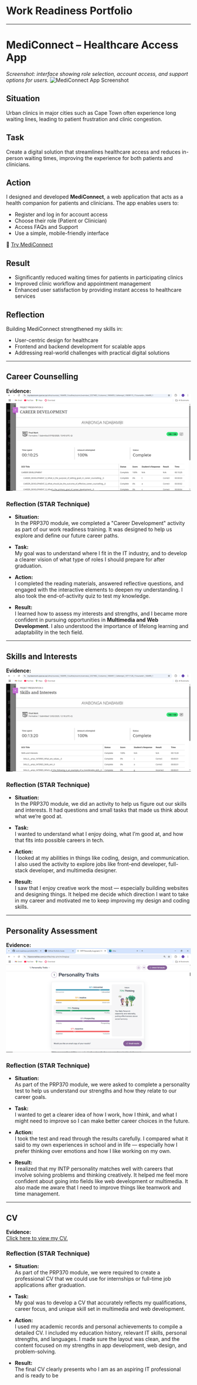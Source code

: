 # Work Readiness Portfolio

---
# MediConnect – Healthcare Access App


*Screenshot: interface showing role selection, account access, and support options for users.*
![MediConnect App Screenshot](./media/mediconnect_screenshot_1.png)

##  Situation
Urban clinics in major cities such as Cape Town often experience long waiting lines, leading to patient frustration and clinic congestion.

##  Task
Create a digital solution that streamlines healthcare access and reduces in-person waiting times, improving the experience for both patients and clinicians.

##  Action
I designed and developed **MediConnect**, a web application that acts as a health companion for patients and clinicians. The app enables users to:
- Register and log in for account access
- Choose their role (Patient or Clinician)
- Access FAQs and Support
- Use a simple, mobile-friendly interface

🔗 [Try MediConnect](https://medi-connect-health.netlify.app)

##  Result
- Significantly reduced waiting times for patients in participating clinics
- Improved clinic workflow and appointment management
- Enhanced user satisfaction by providing instant access to healthcare services

##  Reflection
Building MediConnect strengthened my skills in:
- User-centric design for healthcare
- Frontend and backend development for scalable apps
- Addressing real-world challenges with practical digital solutions

---



## Career Counselling

**Evidence:**  
![Career Quiz Result](https://github.com/Khedai/work-readiness-portofolio/blob/main/Screenshot%20(85).png)  

### Reflection (STAR Technique)

- **Situation:**  
  In the PRP370 module, we completed a "Career Development" activity as part of our work readiness training. It was designed to help us explore and define our future career paths.

- **Task:**  
  My goal was to understand where I fit in the IT industry, and to develop a clearer vision of what type of roles I should prepare for after graduation.

- **Action:**  
  I completed the reading materials, answered reflective questions, and engaged with the interactive elements to deepen my understanding. I also took the end-of-activity quiz to test my knowledge.

- **Result:**  
  I learned how to assess my interests and strengths, and I became more confident in pursuing opportunities in **Multimedia and Web Development**. I also understood the importance of lifelong learning and adaptability in the tech field. 

---

## Skills and Interests

**Evidence:**  
![Career Quiz Result](https://github.com/Khedai/work-readiness-portofolio/blob/main/Screenshot%20(86).png)  

### Reflection (STAR Technique)

- **Situation:**  
  In the PRP370 module, we did an activity to help us figure out our skills and interests. It had questions and small tasks that made us think about what we’re good at.

- **Task:**  
  I wanted to understand what I enjoy doing, what I’m good at, and how that fits into possible careers in tech.

- **Action:**  
  I looked at my abilities in things like coding, design, and communication. I also used the activity to explore jobs like front-end developer, full-stack developer, and multimedia designer.

- **Result:**  
  I saw that I enjoy creative work the most — especially building websites and designing things. It helped me decide which direction I want to take in my career and motivated me to keep improving my design and coding skills.

---

## Personality Assessment

**Evidence:**  
![Personality Assessment Result](https://github.com/Khedai/work-readiness-portofolio/blob/main/Screenshot%20(87).png)  

### Reflection (STAR Technique)

- **Situation:**  
  As part of the PRP370 module, we were asked to complete a personality test to help us understand our strengths and how they relate to our career goals.

- **Task:**  
  I wanted to get a clearer idea of how I work, how I think, and what I might need to improve so I can make better career choices in the future.

- **Action:**  
  I took the test and read through the results carefully. I compared what it said to my own experiences in school and in life — especially how I prefer thinking over emotions and how I like working on my own.

- **Result:**  
  I realized that my INTP personality matches well with careers that involve solving problems and thinking creatively. It helped me feel more confident about going into fields like web development or multimedia. It also made me aware that I need to improve things like teamwork and time management. 

---

## CV

**Evidence:**  
[Click here to view my CV.](https://github.com/Khedai/work-readiness-portofolio/blob/main/CV%20of%20Ayabonga.pdf)  

### Reflection (STAR Technique)

- **Situation:**  
  As part of the PRP370 module, we were required to create a professional CV that we could use for internships or full-time job applications after graduation.

- **Task:**  
  My goal was to develop a CV that accurately reflects my qualifications, career focus, and unique skill set in multimedia and web development.

- **Action:**  
  I used my academic records and personal achievements to compile a detailed CV. I included my education history, relevant IT skills, personal strengths, and languages. I made sure the layout was clean, and the content focused on my strengths in app development, web design, and problem-solving.

- **Result:**  
  The final CV clearly presents who I am as an aspiring IT professional and is ready to be

